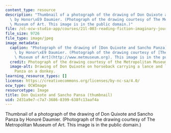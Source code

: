 ```yaml
---
content_type: resource
description: "Thumbnail of a photograph of the drawing of Don Quixote and Sancho Panza\
  \ by Honor\xE9 Daumier. (Photograph of the drawing courtesy of The Metropolitan\
  \ Museum of Art. This image is in the public domain.)"
file: /ol-ocw-studio-app/courses/21l-003-reading-fiction-imaginary-journeys-fall-2015/2d31a9e7c7a736868399638fc13aaf4a_21l-003f15-th.jpg
file_size: 9726
file_type: image/jpeg
image_metadata:
  caption: "Photograph of the drawing of [Don Quixote and Sancho Panza](http://www.metmuseum.org/collection/the-collection-online/search/333888)\
    \ by Honor\xE9 Daumier. (Photograph of the drawing courtesy of [The Metropolitan\
    \ Museum of Art](http://www.metmuseum.org). This image is in the public domain.)"
  credit: Photograph of the drawing courtesy of the Metropolitan Museum of Art.
  image-alt: Drawing of Don Quixote on horseback carrying a lance and leading Sancho
    Panza on a donkey.
learning_resource_types: []
license: https://creativecommons.org/licenses/by-nc-sa/4.0/
ocw_type: OCWImage
resourcetype: Image
title: Don Quixote and Sancho Pansa (thumbnail)
uid: 2d31a9e7-c7a7-3686-8399-638fc13aaf4a
---
```

Thumbnail of a photograph of the drawing of Don Quixote and Sancho Panza by Honoré Daumier. (Photograph of the drawing courtesy of The Metropolitan Museum of Art. This image is in the public domain.)